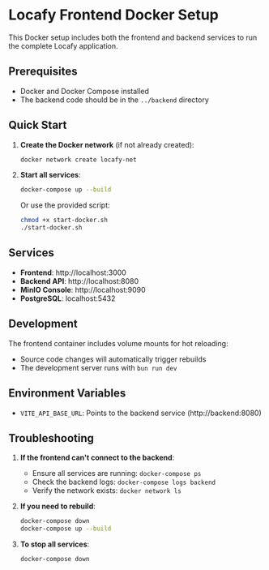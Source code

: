 # Locafy Frontend Docker Setup

This Docker setup includes both the frontend and backend services to run the complete Locafy application.

## Prerequisites

- Docker and Docker Compose installed
- The backend code should be in the `../backend` directory

## Quick Start

1. **Create the Docker network** (if not already created):
   ```bash
   docker network create locafy-net
   ```

2. **Start all services**:
   ```bash
   docker-compose up --build
   ```

   Or use the provided script:
   ```bash
   chmod +x start-docker.sh
   ./start-docker.sh
   ```

## Services

- **Frontend**: http://localhost:3000
- **Backend API**: http://localhost:8080
- **MinIO Console**: http://localhost:9090
- **PostgreSQL**: localhost:5432

## Development

The frontend container includes volume mounts for hot reloading:
- Source code changes will automatically trigger rebuilds
- The development server runs with `bun run dev`

## Environment Variables

- `VITE_API_BASE_URL`: Points to the backend service (http://backend:8080)

## Troubleshooting

1. **If the frontend can't connect to the backend**:
   - Ensure all services are running: `docker-compose ps`
   - Check the backend logs: `docker-compose logs backend`
   - Verify the network exists: `docker network ls`

2. **If you need to rebuild**:
   ```bash
   docker-compose down
   docker-compose up --build
   ```

3. **To stop all services**:
   ```bash
   docker-compose down
   ``` 